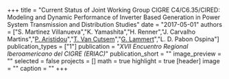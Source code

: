 +++
title = "Current Status of Joint Working Group CIGRE C4/C6.35/CIRED: Modeling and Dynamic Performance of Inverter Based Generation in Power System Transmission and Distribution Studies"
date = "2017-05-01"
authors = ["S. Martinez Villanueva","K. Yamashita","H. Renner","J. Carvalho Martins","[P. Aristidou](https://www.paristidou.info)","[T. Van Cutsem](http://www.montefiore.ulg.ac.be/~vct/)","[G. Lammert](https://www.uni-kassel.de/eecs/fachgebiete/e2n/mitarbeitende/gustav-lammert.html)","L. D. Pabon Ospina"]
publication_types = ["1"]
publication = "_XVII Encuentro Regional Iberoamericano del CIGRE (ERIAC)_"
publication_short = ""
image_preview = ""
selected = false
projects = []
math = true
highlight = true
[header]
image = ""
caption = ""
+++

